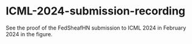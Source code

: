 # ICML-2024-submission-recording
See the proof of the FedSheafHN submission to ICML 2024 in February 2024 in the figure.
